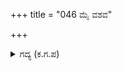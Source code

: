 +++
title = "046 ಮೈ ವಶವ"

+++

<details><summary>ಗದ್ಯ (ಕ.ಗ.ಪ) </summary>

46. ಭಗವಂತನನ್ನು ನೀವು ವಶಗೊಳಿಸಿಕೊಂಡಿದ್ದೀರಲ್ಲವೆ? ಕುರುವಂಶದ ಬೇರನ್ನು ಈ ಶ್ರೀಹರಿಯು ಭೀಮಾರ್ಜುನರೆಂಬ ಶಸ್ತ್ರದಿಂದ ಕತ್ತರಿಸುತ್ತಾನೆ. ಅವನೇ ನಿಮ್ಮೈವರನ್ನೂ ಕಾಪಾಡುತ್ತಾನೆ. ರಾಜ್ಯ ಲಕ್ಷ್ಮಿಯ ಕೈ ಹಿಡಿಯುವ ಸಂಕಲ್ಪ ಸಿದ್ಧಿಸುತ್ತದೆ ಎಂದನು.
</details>
